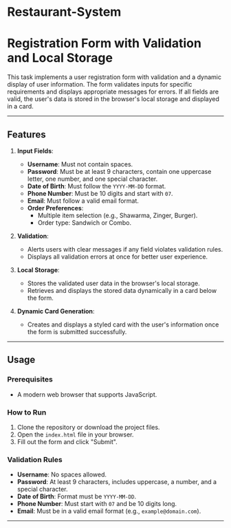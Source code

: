 # Restaurant-System
# Registration Form with Validation and Local Storage

This task implements a user registration form with validation and a dynamic display of user information.
The form validates inputs for specific requirements and displays appropriate messages for errors.
If all fields are valid, the user's data is stored in the browser's local storage and displayed in a card.

---

## Features

1. **Input Fields**:
   - **Username**: Must not contain spaces.
   - **Password**: Must be at least 9 characters, contain one uppercase letter, one number, and one special character.
   - **Date of Birth**: Must follow the `YYYY-MM-DD` format.
   - **Phone Number**: Must be 10 digits and start with `07`.
   - **Email**: Must follow a valid email format.
   - **Order Preferences**:
     - Multiple item selection (e.g., Shawarma, Zinger, Burger).
     - Order type: Sandwich or Combo.

2. **Validation**:
   - Alerts users with clear messages if any field violates validation rules.
   - Displays all validation errors at once for better user experience.

3. **Local Storage**:
   - Stores the validated user data in the browser's local storage.
   - Retrieves and displays the stored data dynamically in a card below the form.

4. **Dynamic Card Generation**:
   - Creates and displays a styled card with the user's information once the form is submitted successfully.

---

## Usage

### Prerequisites
- A modern web browser that supports JavaScript.

### How to Run
1. Clone the repository or download the project files.
2. Open the `index.html` file in your browser.
3. Fill out the form and click "Submit".

### Validation Rules
- **Username**: No spaces allowed.
- **Password**: At least 9 characters, includes uppercase, a number, and a special character.
- **Date of Birth**: Format must be `YYYY-MM-DD`.
- **Phone Number**: Must start with `07` and be 10 digits long.
- **Email**: Must be in a valid email format (e.g., `example@domain.com`).

---
